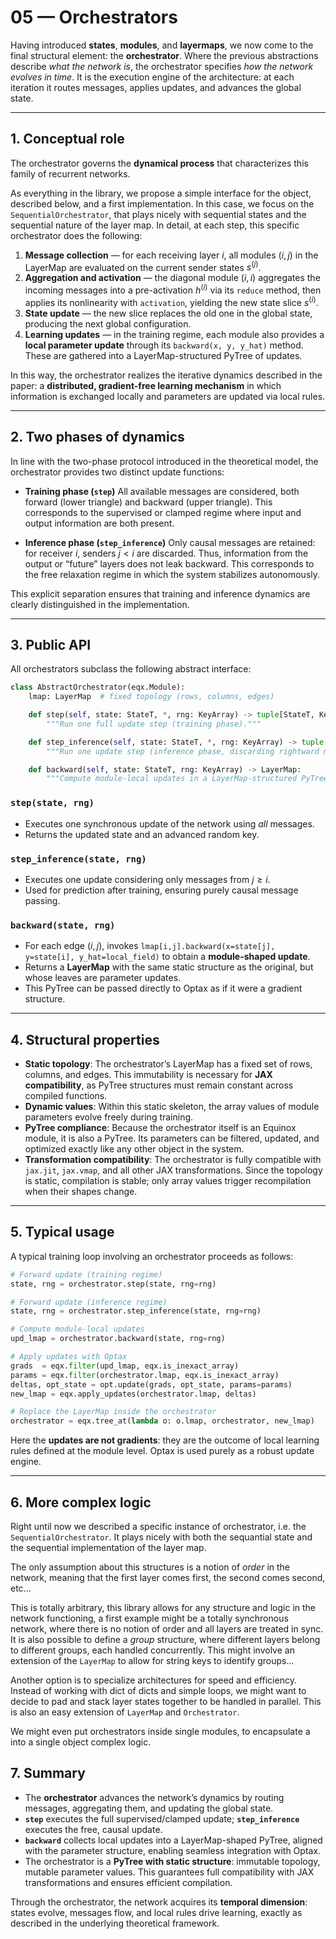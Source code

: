 # 05 — Orchestrators

Having introduced **states**, **modules**, and **layermaps**, we now come to the final structural element: the **orchestrator**.
Where the previous abstractions describe *what the network is*, the orchestrator specifies *how the network evolves in time*.
It is the execution engine of the architecture: at each iteration it routes messages, applies updates, and advances the global state.

---

## 1. Conceptual role

The orchestrator governs the **dynamical process** that characterizes this family of recurrent networks.

As everything in the library, we propose a simple interface for the object, described below, and a first
implementation. In this case, we focus on the `SequentialOrchestrator`, that plays nicely with sequential states
and the sequential nature of the layer map. In detail, at each step, this specific orchestrator does the following:

1. **Message collection** — for each receiving layer $i$, all modules $(i,j)$ in the LayerMap are evaluated on the current sender states $s^{(j)}$.
2. **Aggregation and activation** — the diagonal module $(i,i)$ aggregates the incoming messages into a pre-activation $h^{(i)}$ via its `reduce` method, then applies its nonlinearity with `activation`, yielding the new state slice $s^{(i)}$.
3. **State update** — the new slice replaces the old one in the global state, producing the next global configuration.
4. **Learning updates** — in the training regime, each module also provides a **local parameter update** through its `backward(x, y, y_hat)` method. These are gathered into a LayerMap-structured PyTree of updates.

In this way, the orchestrator realizes the iterative dynamics described in the paper: a **distributed, gradient-free learning mechanism** in which information is exchanged locally and parameters are updated via local rules.

---

## 2. Two phases of dynamics

In line with the two-phase protocol introduced in the theoretical model, the orchestrator provides two distinct update functions:

* **Training phase (`step`)**
  All available messages are considered, both forward (lower triangle) and backward (upper triangle). This corresponds to the supervised or clamped regime where input and output information are both present.

* **Inference phase (`step_inference`)**
  Only causal messages are retained: for receiver $i$, senders $j < i$ are discarded. Thus, information from the output or “future” layers does not leak backward. This corresponds to the free relaxation regime in which the system stabilizes autonomously.

This explicit separation ensures that training and inference dynamics are clearly distinguished in the implementation.

---

## 3. Public API

All orchestrators subclass the following abstract interface:

```python
class AbstractOrchestrator(eqx.Module):
    lmap: LayerMap  # fixed topology (rows, columns, edges)

    def step(self, state: StateT, *, rng: KeyArray) -> tuple[StateT, KeyArray]:
        """Run one full update step (training phase)."""

    def step_inference(self, state: StateT, *, rng: KeyArray) -> tuple[StateT, KeyArray]:
        """Run one update step (inference phase, discarding rightward messages)."""

    def backward(self, state: StateT, rng: KeyArray) -> LayerMap:
        """Compute module-local updates in a LayerMap-structured PyTree."""
```

### `step(state, rng)`

* Executes one synchronous update of the network using *all* messages.
* Returns the updated state and an advanced random key.

### `step_inference(state, rng)`

* Executes one update considering only messages from $j \geq i$.
* Used for prediction after training, ensuring purely causal message passing.

### `backward(state, rng)`

* For each edge $(i,j)$, invokes `lmap[i,j].backward(x=state[j], y=state[i], y_hat=local_field)` to obtain a **module-shaped update**.
* Returns a **LayerMap** with the same static structure as the original, but whose leaves are parameter updates.
* This PyTree can be passed directly to Optax as if it were a gradient structure.

---

## 4. Structural properties

* **Static topology**: The orchestrator’s LayerMap has a fixed set of rows, columns, and edges. This immutability is necessary for **JAX compatibility**, as PyTree structures must remain constant across compiled functions.
* **Dynamic values**: Within this static skeleton, the array values of module parameters evolve freely during training.
* **PyTree compliance**: Because the orchestrator itself is an Equinox module, it is also a PyTree. Its parameters can be filtered, updated, and optimized exactly like any other object in the system.
* **Transformation compatibility**: The orchestrator is fully compatible with `jax.jit`, `jax.vmap`, and all other JAX transformations. Since the topology is static, compilation is stable; only array values trigger recompilation when their shapes change.

---

## 5. Typical usage

A typical training loop involving an orchestrator proceeds as follows:

```python
# Forward update (training regime)
state, rng = orchestrator.step(state, rng=rng)

# Forward update (inference regime)
state, rng = orchestrator.step_inference(state, rng=rng)

# Compute module-local updates
upd_lmap = orchestrator.backward(state, rng=rng)

# Apply updates with Optax
grads  = eqx.filter(upd_lmap, eqx.is_inexact_array)
params = eqx.filter(orchestrator.lmap, eqx.is_inexact_array)
deltas, opt_state = opt.update(grads, opt_state, params=params)
new_lmap = eqx.apply_updates(orchestrator.lmap, deltas)

# Replace the LayerMap inside the orchestrator
orchestrator = eqx.tree_at(lambda o: o.lmap, orchestrator, new_lmap)
```

Here the **updates are not gradients**: they are the outcome of local learning rules defined at the module level. Optax is used purely as a robust update engine.

---

## 6. More complex logic

Right until now we described a specific instance of orchestrator, i.e. the `SequentialOrchestrator`.
It plays nicely with both the sequantial state and the sequential implementation of the layer map.

The only assumption about this structures is a notion of _order_ in the network, meaning that the first layer comes first, the second comes second, etc...

This is totally arbitrary, this library allows for any structure and logic in the network functioning, a first example might be a totally synchronous
network, where there is no notion of order and all layers are treated in sync. It is also possible to define a _group_ structure, where different layers
belong to different groups, each handled concurrently. This might involve an extension of the `LayerMap` to allow for string keys to identify groups...

Another option is to specialize architectures for speed and efficiency. Instead of working with dict of dicts and simple loops, we might want to decide
to pad and stack layer states together to be handled in parallel. This is also an easy extension of `LayerMap` and `Orchestrator`.

We might even put orchestrators inside single modules, to encapsulate a into a single object complex logic.

## 7. Summary

* The **orchestrator** advances the network’s dynamics by routing messages, aggregating them, and updating the global state.
* **`step`** executes the full supervised/clamped update; **`step_inference`** executes the free, causal update.
* **`backward`** collects local updates into a LayerMap-shaped PyTree, aligned with the parameter structure, enabling seamless integration with Optax.
* The orchestrator is a **PyTree with static structure**: immutable topology, mutable parameter values. This guarantees full compatibility with JAX transformations and ensures efficient compilation.

Through the orchestrator, the network acquires its **temporal dimension**: states evolve, messages flow, and local rules drive learning, exactly as described in the underlying theoretical framework.
